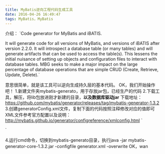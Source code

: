```yaml
---
title: MyBatis逆向工程代码生成工具
date: 2016-04-26 16:49:47
tags: MyBatis，MyBatis
---
```

介绍：
`Code generator for MyBatis and iBATIS.

It will generate code for all versions of MyBatis, and versions of iBATIS after version 2.2.0. It will introspect a database table (or many tables) and will generate artifacts that can be used to access the table(s). This lessens the initial nuisance of setting up objects and configuration files to interact with database tables. MBG seeks to make a major impact on the large percentage of database operations that are simple CRUD (Create, Retrieve, Update, Delete).`

意思很简单，就是该工具可以逆向生成持久层的基本代码。
OK，我们开始操作吧！
1.新建文件夹mybatis-generato，用于存放jar包，已经生产的代码
2.下载工具，解压，将lib包放进刚才新建的目录，**以及数据库驱动jar**
下载地址：https://github.com/mybatis/generator/releases/tag/mybatis-generator-1.3.2
3.创建generatorConfig.xml文件，复制下面的代码按照注释修改对应的值即可
XML文件参考官方配置以及说明：http://mybatis.github.io/generator/configreference/xmlconfig.html
`<?xml version="1.0" encoding="UTF-8"?>
<!DOCTYPE generatorConfiguration PUBLIC "-//mybatis.org//DTD MyBatis Generator Configuration 1.0//EN"
        "http://mybatis.org/dtd/mybatis-generator-config_1_0.dtd">
<generatorConfiguration>
    <!-- 数据库驱动包位置 (需要根据自己的路径修改)-->
    <classPathEntry location="D:\Java\tools\mybatis-generato/mysql-connector-java-5.1.26-bin.jar"/>
    <context id="Tables" targetRuntime="MyBatis3">
        <commentGenerator>
            <property name="suppressAllComments" value="true"/>
        </commentGenerator>
        <!-- 数据库链接URL、用户名、密码 （定制修改）-->
        <jdbcConnection driverClass="com.mysql.jdbc.Driver" connectionURL="jdbc:mysql://localhost:3306/chenyi"
                        userId="root" password="root"></jdbcConnection>
        <javaTypeResolver>
            <property name="forceBigDecimals" value="false"/>
        </javaTypeResolver>
        <!-- 生成模型的包名和位置 （targetPackage和targetProject根据自己要求修改）-->
        <javaModelGenerator targetPackage="com.fh.entity.cms_categories"
                            targetProject="D:\Java\tools\mybatis-generato\src">
            <property name="enableSubPackages" value="true"/>
            <property name="trimStrings" value="true"/>
        </javaModelGenerator>
        <!-- 生成的映射文件包名和位置 （targetPackage和targetProject根据自己要求修改）-->
        <sqlMapGenerator targetPackage="com.fh.mapper"
                         targetProject="D:\Java\tools\mybatis-generato\src">
            <property name="enableSubPackages" value="true"/>
        </sqlMapGenerator>
        <!-- 生成DAO的包名和位置 （targetPackage和targetProject根据自己要求修改）-->
        <javaClientGenerator type="XMLMAPPER" targetPackage="com.fh.dao.cms_categories"
                             targetProject="D:\Java\tools\mybatis-generato\src">
            <property name="enableSubPackages" value="true"/>
        </javaClientGenerator>
        <!-- 要生成那些表(更改tableName和domainObjectName就可以，多个表的话复制table标签在后边排列即可) -->
        <table tableName="cms_categories" domainObjectName="cms_categories" enableCountByExample="false"
               enableUpdateByExample="false" enableDeleteByExample="false" enableSelectByExample="false"
               selectByExampleQueryId="false"/>
    </context>
</generatorConfiguration>`

4.运行cmd命令，切换到mybatis-generato目录，执行java -jar mybatis-generator-core-1.3.2.jar -configfile generator.xml -overwrite
OK，wan